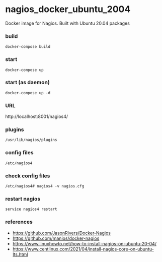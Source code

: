 # nagios_docker_ubuntu_2004

Docker image for Nagios. Built with Ubuntu 20.04 packages

### build
```
docker-compose build
```

### start
```
docker-compose up
```

### start (as daemon)
```
docker-compose up -d
```

### URL
http://localhost:8001/nagios4/

### plugins
```
/usr/lib/nagios/plugins
```

### config files
```
/etc/nagios4
```

### check config files
```
/etc/nagios4# nagios4 -v nagios.cfg
```

### restart nagios
```
service nagios4 restart
```

### references
- https://github.com/JasonRivers/Docker-Nagios
- https://github.com/manios/docker-nagios
- https://www.linuxhowto.net/how-to-install-nagios-on-ubuntu-20-04/
- https://www.centlinux.com/2021/04/install-nagios-core-on-ubuntu-lts.html

